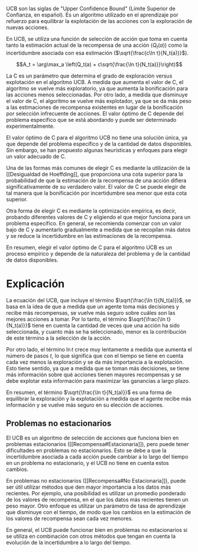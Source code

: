 
UCB son las siglas de "Upper Confidence Bound" (Límite Superior de Confianza, en español). Es un algoritmo utilizado en el aprendizaje por refuerzo para equilibrar la explotación de las acciones con la exploración de nuevas acciones. 

En UCB, se utiliza una función de selección de acción que toma en cuenta tanto la estimación actual de la recompensa de una acción ($Q_t(a)$) como la incertidumbre asociada con esa estimación ($\sqrt{\frac{c\ln t}{N_t(a)}}$). 

$$A_t = \arg\max_a \left(Q_t(a) + c\sqrt{\frac{\ln t}{N_t(a)}}\right)$$

La C es un parámetro que determina el grado de exploración versus explotación en el algoritmo UCB. A medida que aumenta el valor de C, el algoritmo se vuelve más exploratorio, ya que aumenta la bonificación para las acciones menos seleccionadas. Por otro lado, a medida que disminuye el valor de C, el algoritmo se vuelve más explotador, ya que se da más peso a las estimaciones de recompensa existentes en lugar de la bonificación por selección infrecuente de acciones. El valor óptimo de C depende del problema específico que se está abordando y puede ser determinado experimentalmente.

El valor óptimo de C para el algoritmo UCB no tiene una solución única, ya que depende del problema específico y de la cantidad de datos disponibles. Sin embargo, se han propuesto algunas heurísticas y enfoques para elegir un valor adecuado de C.

Una de las formas más comunes de elegir C es mediante la utilización de la [[Desigualdad de Hoeffding]], que proporciona una cota superior para la probabilidad de que la estimación de la recompensa de una acción difiera significativamente de su verdadero valor. El valor de C se puede elegir de tal manera que la bonificación por incertidumbre sea menor que esta cota superior.

Otra forma de elegir C es mediante la optimización empírica, es decir, probando diferentes valores de C y eligiendo el que mejor funciona para un problema específico. En general, se recomienda comenzar con un valor bajo de C y aumentarlo gradualmente a medida que se recopilan más datos y se reduce la incertidumbre en las estimaciones de la recompensa.

En resumen, elegir el valor óptimo de C para el algoritmo UCB es un proceso empírico y depende de la naturaleza del problema y de la cantidad de datos disponibles.

# Explicación

La ecuación del UCB, que incluye el término $\sqrt{\frac{\ln t}{N_t(a)}}$, se basa en la idea de que a medida que un agente toma más decisiones y recibe más recompensas, se vuelve más seguro sobre cuáles son las mejores acciones a tomar. Por lo tanto, el término $\sqrt{\frac{\ln t}{N_t(a)}}$ tiene en cuenta la cantidad de veces que una acción ha sido seleccionada, y cuanto más se ha seleccionado, menor es la contribución de este término a la selección de la acción.

Por otro lado, el término $\ln t$ crece muy lentamente a medida que aumenta el número de pasos $t$, lo que significa que con el tiempo se tiene en cuenta cada vez menos la exploración y se da más importancia a la explotación. Esto tiene sentido, ya que a medida que se toman más decisiones, se tiene más información sobre qué acciones tienen mayores recompensas y se debe explotar esta información para maximizar las ganancias a largo plazo.

En resumen, el término $\sqrt{\frac{\ln t}{N_t(a)}}$ es una forma de equilibrar la exploración y la explotación a medida que el agente recibe más información y se vuelve más seguro en su elección de acciones.

## Problemas no estacionarios

El UCB es un algoritmo de selección de acciones que funciona bien en problemas estacionarios ([[Recompensa#Estacionaria]]), pero puede tener dificultades en problemas no estacionarios. Esto se debe a que la incertidumbre asociada a cada acción puede cambiar a lo largo del tiempo en un problema no estacionario, y el UCB no tiene en cuenta estos cambios.

En problemas no estacionarios ([[Recompensa#No Estacionaria]]), puede ser útil utilizar métodos que den mayor importancia a los datos más recientes. Por ejemplo, una posibilidad es utilizar un promedio ponderado de los valores de recompensa, en el que los datos más recientes tienen un peso mayor. Otro enfoque es utilizar un parámetro de tasa de aprendizaje que disminuye con el tiempo, de modo que los cambios en la estimación de los valores de recompensa sean cada vez menores.

En general, el UCB puede funcionar bien en problemas no estacionarios si se utiliza en combinación con otros métodos que tengan en cuenta la evolución de la incertidumbre a lo largo del tiempo.